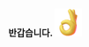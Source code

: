 ### 반갑습니다. <img src="https://github.com/soduma/soduma/blob/main/giphy.gif?raw=true" width="50px">
<!-- [![Hits](https://hits.seeyoufarm.com/api/count/incr/badge.svg?url=https%3A%2F%2Fgithub.com%2Fsoduma%2Fsoduma&count_bg=%23CB0C0C&title_bg=%231322AA&icon=hyundai.svg&icon_color=%23E7E7E7&title=&edge_flat=false)](https://hits.seeyoufarm.com) -->

<!---
soduma/soduma is a ✨ special ✨ repository because its `README.md` (this file) appears on your GitHub profile.
You can click the Preview link to take a look at your changes.
--->
